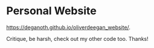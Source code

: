 # Personal Website
https://deganoth.github.io/oliverdeegan_website/.

Critique, be harsh, check out my other code too. 
Thanks! 
